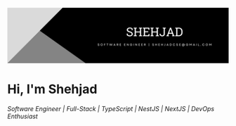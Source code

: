<img src="banner.png" alt="" /> </a><p align="center">

# Hi, I'm Shehjad
*Software Engineer | Full-Stack | TypeScript | NestJS | NextJS | DevOps Enthusiast*

<!--
## Hi there 👋

**shehjaddev/shehjaddev** is a ✨ _special_ ✨ repository because its `README.md` (this file) appears on your GitHub profile.

Here are some ideas to get you started:

- 🔭 I’m currently working on ...
- 🌱 I’m currently learning ...
- 👯 I’m looking to collaborate on ...
- 🤔 I’m looking for help with ...
- 💬 Ask me about ...
- 📫 How to reach me: ...
- 😄 Pronouns: ...
- ⚡ Fun fact: ...
-->
